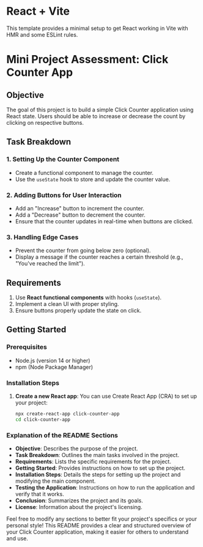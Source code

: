 # React + Vite

This template provides a minimal setup to get React working in Vite with HMR and some ESLint rules.

# Mini Project Assessment: Click Counter App

## Objective

The goal of this project is to build a simple Click Counter application using React state. Users should be able to increase or decrease the count by clicking on respective buttons.

## Task Breakdown

### 1. Setting Up the Counter Component

- Create a functional component to manage the counter.
- Use the `useState` hook to store and update the counter value.

### 2. Adding Buttons for User Interaction

- Add an "Increase" button to increment the counter.
- Add a "Decrease" button to decrement the counter.
- Ensure that the counter updates in real-time when buttons are clicked.

### 3. Handling Edge Cases

- Prevent the counter from going below zero (optional).
- Display a message if the counter reaches a certain threshold (e.g., "You've reached the limit").

## Requirements

1. Use **React functional components** with hooks (`useState`).
2. Implement a clean UI with proper styling.
3. Ensure buttons properly update the state on click.

## Getting Started

### Prerequisites

- Node.js (version 14 or higher)
- npm (Node Package Manager)

### Installation Steps

1. **Create a new React app**:
   You can use Create React App (CRA) to set up your project:
   ```bash
   npx create-react-app click-counter-app
   cd click-counter-app


   ```

### Explanation of the README Sections

- **Objective**: Describes the purpose of the project.
- **Task Breakdown**: Outlines the main tasks involved in the project.
- **Requirements**: Lists the specific requirements for the project.
- **Getting Started**: Provides instructions on how to set up the project.
- **Installation Steps**: Details the steps for setting up the project and modifying the main component.
- **Testing the Application**: Instructions on how to run the application and verify that it works.
- **Conclusion**: Summarizes the project and its goals.
- **License**: Information about the project's licensing.

Feel free to modify any sections to better fit your project's specifics or your personal style! This README provides a clear and structured overview of your Click Counter application, making it easier for others to understand and use.
